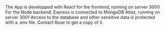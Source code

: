 The App is developped with React for the frontend, running on server 3000
For the Node backend, Express is connected to MongoDB Atlas, running on server 3001
Access to the database and other sensitive data is protected with a .env file. Contact Rose to get a copy of it.
